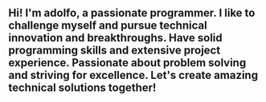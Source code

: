 ## Hi! I'm adolfo, a passionate programmer. I like to challenge myself and pursue technical innovation and breakthroughs. Have solid programming skills and extensive project experience. Passionate about problem solving and striving for excellence. Let's create amazing technical solutions together!
